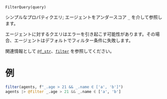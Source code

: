 ```
FilterQuery(query)
```

シンプルなプロパティクエリ; エージェントをアンダースコア `_` を介して参照します。

エージェントに対するクエリはエラーを引き起こす可能性があります。その場合、エージェントはデフォルトでフィルター条件に失敗します。

関連情報として [`@f_str`](@ref)、[`filter`](@ref) を参照してください。

# 例

```julia
filter(agents, f"_.age > 21 && _.name ∈ ['a', 'b']")
agents |> @filter _.age > 21 && _.name ∈ ['a', 'b']
```
